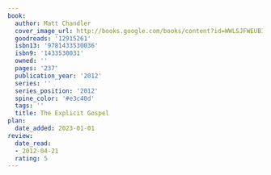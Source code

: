 ```yaml
---
book:
  author: Matt Chandler
  cover_image_url: http://books.google.com/books/content?id=WWLSJFWEUBIC&printsec=frontcover&img=1&zoom=1&edge=curl&source=gbs_api
  goodreads: '12915261'
  isbn13: '9781433530036'
  isbn9: '1433530031'
  owned: ''
  pages: '237'
  publication_year: '2012'
  series: ''
  series_position: '2012'
  spine_color: '#e3c40d'
  tags: ''
  title: The Explicit Gospel
plan:
  date_added: 2023-01-01
review:
  date_read:
  - 2012-04-21
  rating: 5
---
```

